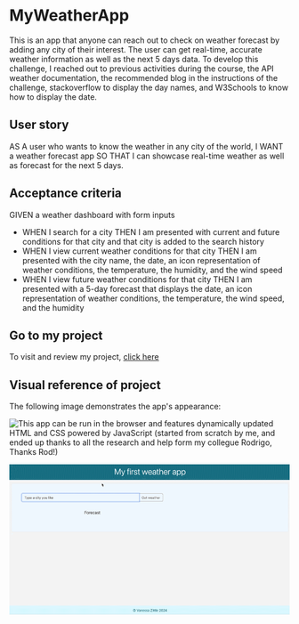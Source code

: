 # MyWeatherApp

This is an app that anyone can reach out to check on weather forecast by adding any city of their interest. The user can get real-time, accurate weather information as well as the next 5 days data. To develop this challenge, I reached out to previous activities during the course, the API weather documentation, the recommended blog in the instructions of the challenge, stackoverflow to display the day names, and W3Schools to know how to display the date.

## User story

AS A user who wants to know the weather in any city of the world,
I WANT a weather forecast app
SO THAT I can showcase real-time weather as well as forecast for the next 5 days.

## Acceptance criteria

GIVEN a weather dashboard with form inputs
* WHEN I search for a city
THEN I am presented with current and future conditions for that city and that city is added to the search history
* WHEN I view current weather conditions for that city
THEN I am presented with the city name, the date, an icon representation of weather conditions, the temperature, the humidity, and the wind speed
* WHEN I view future weather conditions for that city
THEN I am presented with a 5-day forecast that displays the date, an icon representation of weather conditions, the temperature, the wind speed, and the humidity


## Go to my project

To visit and review my project, [click here](https://vanzittle.github.io/module6-challenge-Vanessa-WeatherApp/)

## Visual reference of project
The following image demonstrates the app's appearance:

![This app can be run in the browser and features dynamically updated HTML and CSS powered by JavaScript (started from scratch by me, and ended up thanks to all the research and help form my collegue Rodrigo, Thanks Rod!)](./Assets/images/challenge_appReference.gif)

![](./assets/challenge_appReference.gif)
